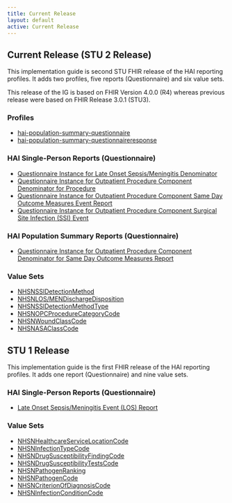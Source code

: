 ```yaml
---
title: Current Release
layout: default
active: Current Release
---
```



<div>
  <h2>Current Release (STU 2 Release)</h2>
  <p>This implementation guide is second STU FHIR release of the HAI reporting profiles. It adds two profiles, five reports (Questionnaire) and six value sets.</p>
  <p>This release of the IG is based on FHIR Version 4.0.0 (R4) whereas previous release were based on FHIR Release 3.0.1 (STU3). </p>
  
  <h3>Profiles</h3>
  <ul>
      <li><a href="StructureDefinition-hai-population-summary-questionnaire.html">hai-population-summary-questionnaire</a></li>
      <li><a href="StructureDefinition-hai-population-summary-questionnaireresponse.html">hai-population-summary-questionnaireresponse</a></li>
  </ul>
  
  <h3>HAI Single-Person Reports (Questionnaire)</h3>
  <ul>
    <li><a href="Questionnaire-hai-questionnaire-los-denom.html">Questionnaire Instance for Late Onset Sepsis/Meningitis Denominator</a></li>
    <li><a href="Questionnaire-hai-questionnaire-opc-proc-denom.html">Questionnaire Instance for Outpatient Procedure Component Denominator for Procedure</a></li>
    <li><a href="Questionnaire-hai-questionnaire-opc-sdom-event.html">Questionnaire Instance for Outpatient Procedure Component Same Day Outcome Measures Event Report</a></li>
    <li><a href="Questionnaire-hai-questionnaire-opc-ssi-event.html">Questionnaire Instance for Outpatient Procedure Component Surgical Site Infection (SSI) Event</a></li>
  </ul>
  
  <h3>HAI Population Summary Reports (Questionnaire)</h3>
  <ul>
    <li>
      <a href="Questionnaire-hai-questionnaire-opc-sdom-denom.html">Questionnaire Instance for Outpatient Procedure Component Denominator for Same Day Outcome Measures Report</a>
    </li>
  </ul>
  
  
  <h3>Value Sets</h3>
  <ul>
    <li>
      <a href="ValueSet-2.16.840.1.113883.10.20.5.9.29.html">NHSNSSIDetectionMethod</a>
    </li>
    <li>
      <a href="ValueSet-2.16.840.1.113883.10.20.5.9.30.html">NHSNLOS/MENDischargeDisposition</a>
    </li>
    <li>
      <a href="ValueSet-2.16.840.1.113883.10.20.5.9.31.html">NHSNSSIDetectionMethodType</a>
    </li>
    <li>
      <a href="ValueSet-2.16.840.1.113883.10.20.5.9.34.html">NHSNOPCProcedureCategoryCode</a>
    </li>
    <li>
      <a href="ValueSet-2.16.840.1.113883.13.9.html">NHSNWoundClassCode</a>
    </li>
    <li>
      <a href="ValueSet-2.16.840.1.113883.13.10.html">NHSNASAClassCode</a>
    </li>
  </ul>
</div>


<div>
  <h2>STU 1 Release</h2>
  <p>This implementation guide is the first FHIR release of the HAI reporting profiles. It adds one report (Questionnaire) and nine value sets.</p>
  
  <h3>HAI Single-Person Reports (Questionnaire)</h3>
  <ul>
    <li>
      <a href="Questionnaire-hai-questionnaire-los-event.html">Late Onset Sepsis/Meningitis Event (LOS) Report</a>
    </li>
  </ul>
  
  <h3>Value Sets</h3>
  <ul>
    <li>
      <a href="ValueSet-2.16.840.1.113883.13.19.html">NHSNHealthcareServiceLocationCode</a>
    </li>
    <li>
      <a href="ValueSet-2.16.840.1.113883.13.20.html">NHSNInfectionTypeCode</a>
    </li>
    <li>
      <a href="ValueSet-2.16.840.1.113883.13.13.html">NHSNDrugSusceptibilityFindingCode</a>
    </li>
    <li>
      <a href="ValueSet-2.16.840.1.113883.13.15.html">NHSNDrugSusceptibilityTestsCode</a>
    </li>
    <li>
      <a href="ValueSet-nhsn-pathogen-ranking.html">NHSNPathogenRanking</a>
    </li>
    <li>
      <a href="ValueSet-2.16.840.1.113883.13.16.html">NHSNPathogenCode</a>
    </li>
    <li>
      <a href="ValueSet-2.16.840.1.114222.4.11.3195.html">NHSNCriterionOfDiagnosisCode</a>
    </li>
    <li>
      <a href="ValueSet-2.16.840.1.114222.4.11.3196.html">NHSNInfectionConditionCode</a>
    </li>
  </ul>
</div>